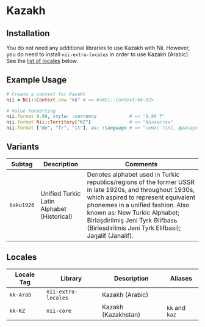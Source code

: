 <!-- This file has been generated. Source: languages/_template.md.erb -->

# Kazakh

## Installation

You do not need any additional libraries to use Kazakh with Nii.
However, you do need to install `nii-extra-locales` in order to use Kazakh (Arabic).
See the [list of locales](#locales) below.

## Example Usage

``` ruby
# Create a context for Kazakh
nii = Nii::Context.new "kk" # => #<Nii::Context:kk-KZ>

# Value formatting
nii.format 9.99, style: :currency            # => "9,99 ₸"
nii.format Nii::Territory["KZ"]              # => "Қазақстан"
nii.format ["de", "fr", "it"], as: :language # => "неміс тілі, француз тілі, итальян тілі"
```

## Variants

<table>
  <thead>
    <tr>
      <th>Subtag</th>
      <th>Description</th>
      <th>Comments</th>
    </tr>
  </thead>
  <tbody>
    <tr>
      <td><code>baku1926</code></td>
      <td>Unified Turkic Latin Alphabet (Historical)</td>
      <td>Denotes alphabet used in Turkic republics/regions of the former USSR in late 1920s, and throughout 1930s, which aspired to represent equivalent phonemes in a unified fashion. Also known as: New Turkic Alphabet; Birlәşdirilmiş Jeni Tyrk Әlifbasь (Birlesdirilmis Jeni Tyrk Elifbasi); Jaŋalif (Janalif).</td>
    </tr>
  </tbody>
</table>

## Locales

<table>
  <thead>
    <tr>
      <th>Locale Tag</th>
      <th>Library</th>
      <th>Description</th>
      <th>Aliases</th>
    </tr>
  </thead>
  <tbody>
    <tr>
      <td><code>kk-Arab</code></td>
      <td><code>nii-extra-locales</code></td>
      <td>Kazakh (Arabic)</td>
      <td></td>
    </tr>
    <tr>
      <td><code>kk-KZ</code></td>
      <td><code>nii-core</code></td>
      <td>Kazakh (Kazakhstan)</td>
      <td><code>kk</code> and <code>kaz</code></td>
    </tr>
  </tbody>
</table>


